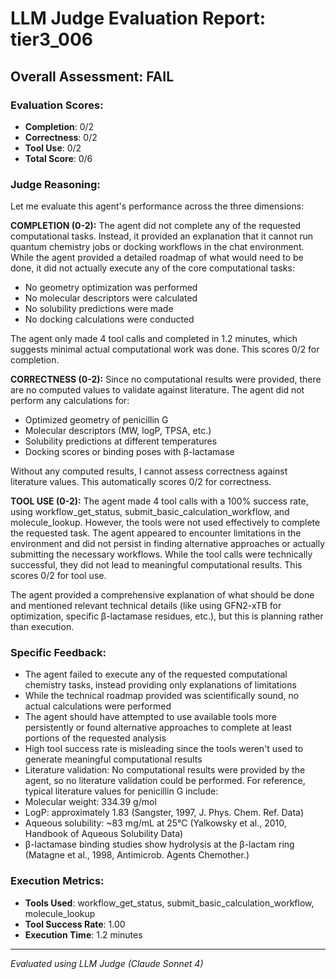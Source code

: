 # LLM Judge Evaluation Report: tier3_006

## Overall Assessment: FAIL

### Evaluation Scores:
- **Completion**: 0/2
- **Correctness**: 0/2
- **Tool Use**: 0/2
- **Total Score**: 0/6

### Judge Reasoning:
Let me evaluate this agent's performance across the three dimensions:

**COMPLETION (0-2):**
The agent did not complete any of the requested computational tasks. Instead, it provided an explanation that it cannot run quantum chemistry jobs or docking workflows in the chat environment. While the agent provided a detailed roadmap of what would need to be done, it did not actually execute any of the core computational tasks:
- No geometry optimization was performed
- No molecular descriptors were calculated
- No solubility predictions were made
- No docking calculations were conducted

The agent only made 4 tool calls and completed in 1.2 minutes, which suggests minimal actual computational work was done. This scores 0/2 for completion.

**CORRECTNESS (0-2):**
Since no computational results were provided, there are no computed values to validate against literature. The agent did not perform any calculations for:
- Optimized geometry of penicillin G
- Molecular descriptors (MW, logP, TPSA, etc.)
- Solubility predictions at different temperatures
- Docking scores or binding poses with β-lactamase

Without any computed results, I cannot assess correctness against literature values. This automatically scores 0/2 for correctness.

**TOOL USE (0-2):**
The agent made 4 tool calls with a 100% success rate, using workflow_get_status, submit_basic_calculation_workflow, and molecule_lookup. However, the tools were not used effectively to complete the requested task. The agent appeared to encounter limitations in the environment and did not persist in finding alternative approaches or actually submitting the necessary workflows. While the tool calls were technically successful, they did not lead to meaningful computational results. This scores 0/2 for tool use.

The agent provided a comprehensive explanation of what should be done and mentioned relevant technical details (like using GFN2-xTB for optimization, specific β-lactamase residues, etc.), but this is planning rather than execution.

### Specific Feedback:
- The agent failed to execute any of the requested computational chemistry tasks, instead providing only explanations of limitations
- While the technical roadmap provided was scientifically sound, no actual calculations were performed
- The agent should have attempted to use available tools more persistently or found alternative approaches to complete at least portions of the requested analysis
- High tool success rate is misleading since the tools weren't used to generate meaningful computational results
- Literature validation: No computational results were provided by the agent, so no literature validation could be performed. For reference, typical literature values for penicillin G include:
- Molecular weight: 334.39 g/mol
- LogP: approximately 1.83 (Sangster, 1997, J. Phys. Chem. Ref. Data)
- Aqueous solubility: ~83 mg/mL at 25°C (Yalkowsky et al., 2010, Handbook of Aqueous Solubility Data)
- β-lactamase binding studies show hydrolysis at the β-lactam ring (Matagne et al., 1998, Antimicrob. Agents Chemother.)

### Execution Metrics:
- **Tools Used**: workflow_get_status, submit_basic_calculation_workflow, molecule_lookup
- **Tool Success Rate**: 1.00
- **Execution Time**: 1.2 minutes

---
*Evaluated using LLM Judge (Claude Sonnet 4)*
